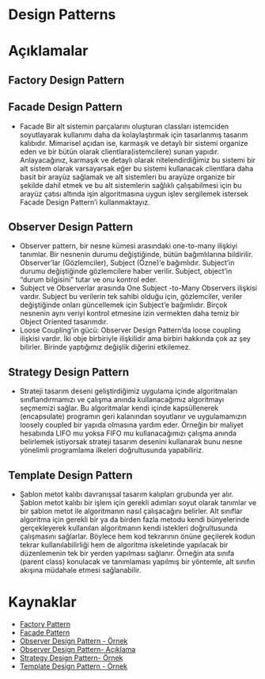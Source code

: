 # Design Patterns

# Açıklamalar

## Factory Design Pattern

## Facade Design Pattern

- Facade Bir alt sistemin parçalarını oluşturan classları istemciden soyutlayarak kullanımı daha da kolaylaştırmak için tasarlanmış tasarım kalıbıdır. Mimarisel açıdan ise, karmaşık ve detaylı bir sistemi organize eden ve bir bütün olarak clientlara(istemcilere) sunan yapıdır. Anlayacağınız, karmaşık ve detaylı olarak nitelendirdiğimiz bu sistemi bir alt sistem olarak varsayarsak eğer bu sistemi kullanacak clientlara daha basit bir arayüz sağlamak ve alt sistemleri bu arayüze organize bir şekilde dahil etmek ve bu alt sistemlerin sağlıklı çalışabilmesi için bu arayüz çatısı altında işin algoritmasına uygun işlev sergilemek istersek Facade Design Pattern’i kullanmaktayız.

## Observer Design Pattern

- Observer pattern, bir nesne kümesi arasındaki one-to-many ilişkiyi tanımlar. Bir nesnenin durumu değiştiğinde, bütün bağımlılarına bildirilir. Observer’lar (Gözlemciler), Subject (Özne)‘e bağımlıdır. Subject’in durumu değiştiğinde gözlemcilere haber verilir. Subject, object’in “durum bilgisini” tutar ve onu kontrol eder.
- Subject ve Observerlar arasında One Subject -to-Many Observers ilişkisi vardır. Subject bu verilerin tek sahibi olduğu için, gözlemciler, veriler değiştiğinde onları güncellemek için Subject’e bağımlıdır. Birçok nesnenin aynı veriyi kontrol etmesine izin vermekten daha temiz bir Object Oriented tasarımdır.
- Loose Coupling’in gücü: Observer Design Pattern’da loose coupling ilişkisi vardır. İki obje birbiriyle ilişkilidir ama birbiri hakkında çok az şey bilirler. Birinde yaptığımız değişlik diğerini etkilemez.

## Strategy Design Pattern

- Strateji tasarım deseni geliştirdiğimiz uygulama içinde algoritmaları sınıflandırmamızı ve çalışma anında kullanacağımız algoritmayı seçmemizi sağlar. Bu algoritmalar kendi içinde kapsüllenerek (encapsulate) programın geri kalanından soyutlanır ve uygulamamızın loosely coupled bir yapıda olmasına yardım eder. Örneğin bir maliyet hesabında LIFO mu yoksa FIFO mu kullanacağımızı çalışma anında belirlemek istiyorsak strateji tasarım desenini kullanarak bunu nesne yönelimli programlama ilkeleri doğrultusunda yapabiliriz.

## Template Design Pattern

- Şablon metot kalıbı davranışsal tasarım kalıpları grubunda yer alır. Şablon metot kalıbı bir işlem için gerekli adımları soyut olarak tanımlar ve bir şablon metot ile algoritmanın nasıl çalışacağını belirler. Alt sınıflar algoritma için gerekli bir ya da birden fazla metodu kendi bünyelerinde gerçekleyerek kullanılan algoritmanın kendi istekleri doğrultusunda çalışmasını sağlarlar. Böylece hem kod tekrarının önüne geçilerek kodun tekrar kullanılabilirliği hem de algoritma iskeletinde yapılacak bir düzenlemenin tek bir yerden yapılması sağlanır. Örneğin ata sınıfa (parent class) konulacak ve tanımlaması yapılmış bir yöntemle, alt sınıfın akışına müdahale etmesi sağlanabilir.

# Kaynaklar

- [Factory Pattern](https://medium.com/bili%C5%9Fim-hareketi/factory-fabrika-pattern-c14baca707be)
- [Facade Pattern](https://www.tutorialspoint.com/design_pattern/facade_pattern.htm)
- [Observer Design Pattern - Örnek](https://medium.com/t%C3%BCrkiye/observer-g%C3%B6zlemci-pattern-16cbe6d4bfbe)
- [Observer Design Pattern- Açıklama](https://medium.com/i%CC%87yi-programlama/observer-g%C3%B6zlemci-design-pattern-535df620b720)
- [Strategy Design Pattern- Örnek](https://metinalniacik.medium.com/strategy-design-pattern-strateji-tasar%C4%B1m-%C3%B6r%C3%BCnt%C3%BCs%C3%BC-d7a43290969c)
- [Template Design Pattern - Örnek](hhttps://www.journaldev.com/1763/template-method-design-pattern-in-java)

